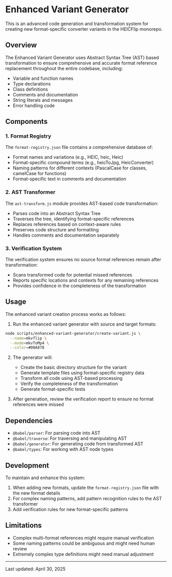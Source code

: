 # Enhanced Variant Generator

This is an advanced code generation and transformation system for creating new format-specific converter variants in the HEICFlip monorepo.

## Overview

The Enhanced Variant Generator uses Abstract Syntax Tree (AST) based transformation to ensure comprehensive and accurate format reference replacement throughout the entire codebase, including:

- Variable and function names
- Type declarations
- Class definitions
- Comments and documentation
- String literals and messages
- Error handling code

## Components

### 1. Format Registry

The `format-registry.json` file contains a comprehensive database of:

- Format names and variations (e.g., HEIC, heic, Heic)
- Format-specific compound terms (e.g., heicToJpg, HeicConverter)
- Naming patterns for different contexts (PascalCase for classes, camelCase for functions)
- Format-specific text in comments and documentation

### 2. AST Transformer

The `ast-transform.js` module provides AST-based code transformation:

- Parses code into an Abstract Syntax Tree
- Traverses the tree, identifying format-specific references
- Replaces references based on context-aware rules
- Preserves code structure and formatting
- Handles comments and documentation separately

### 3. Verification System

The verification system ensures no source format references remain after transformation:

- Scans transformed code for potential missed references
- Reports specific locations and contexts for any remaining references
- Provides confidence in the completeness of the transformation

## Usage

The enhanced variant creation process works as follows:

1. Run the enhanced variant generator with source and target formats:

```bash
node scripts/enhanced-variant-generator/create-variant.js \
  --name=mkvflip \
  --mode=mkvToMp4 \
  --color=#00A878
```

2. The generator will:
   - Create the basic directory structure for the variant
   - Generate template files using format-specific registry data
   - Transform all code using AST-based processing
   - Verify the completeness of the transformation
   - Generate format-specific tests

3. After generation, review the verification report to ensure no format references were missed

## Dependencies

- `@babel/parser`: For parsing code into AST
- `@babel/traverse`: For traversing and manipulating AST
- `@babel/generator`: For generating code from transformed AST
- `@babel/types`: For working with AST node types

## Development

To maintain and enhance this system:

1. When adding new formats, update the `format-registry.json` file with the new format details
2. For complex naming patterns, add pattern recognition rules to the AST transformer
3. Add verification rules for new format-specific patterns

## Limitations

- Complex multi-format references might require manual verification
- Some naming patterns could be ambiguous and might need human review
- Extremely complex type definitions might need manual adjustment

---

Last updated: April 30, 2025